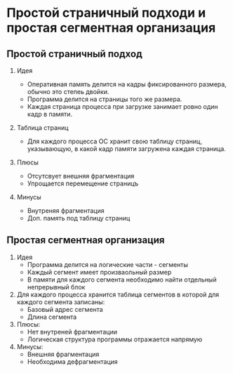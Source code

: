 # Простой страничный подходи и простая сегментная организация


## Простой страничный подход
1. Идея
    * Оперативная память делится на кадры фиксированного размера, обычно это степеь двойки.
    * Программа делится на страницы того же размера.
    * Каждая страница процесса при загрузке занимает ровно один кадр в памяти.

2. Таблица страниц
    * Для каждого процесса ОС хранит свою таблицу страниц, указывающую, в какой кадр памяти загружена каждая страница.
3. Плюсы
    * Отсутсвует внешняя фрагментация
    * Упрощается перемещение страницъ
4. Минусы
    * Внутреняя фрагментация
    * Доп. память под таблицу страниц

## Простая сегментная организация
1. Идея
    * Программа делится на логические части - сегменты
    * Каждый сегмент имеет произваольный размер
    * В памяти для каждого сегмента необходимо найти отдельный непрерывный блок
2. Для каждого процесса хранится таблица сегментов в которой для каждого сегмента записаны:
    * Базовый адрес сегмента
    * Длина сегмента
3. Плюсы:
    * Нет внутреней фрагментации
    * Логическая структура программы отражается напрямую
4. Минусы:
    * Внешняя фрагментация
    * Необходима дефрагментация



